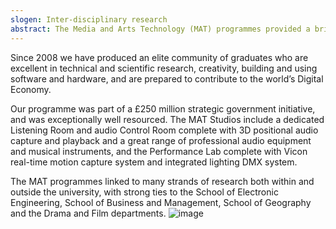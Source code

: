 ```yaml
---
slogen: Inter-disciplinary research
abstract: The Media and Arts Technology (MAT) programmes provided a bridge between academic research, digital technologies, and creative industries. We offered innovative inter-disciplinary programmes in the sciences and technologies that transform the creative sector, with a special focus on Sound, Music, Media, and Interaction.
---
```


Since 2008 we have produced an elite community of graduates who are excellent in technical and scientific research, creativity, building and using software and hardware, and are prepared to contribute to the world’s Digital Economy.

Our programme was part of a £250 million strategic government initiative, and was exceptionally well resourced. The MAT Studios include a dedicated Listening Room and audio Control Room complete with 3D positional audio capture and playback and a great range of professional audio equipment and musical instruments, and the Performance Lab complete with Vicon real-time motion capture system and integrated lighting DMX system.

The MAT programmes linked to many strands of research both within and outside the university, with strong ties to the School of Electronic Engineering, School of Business and Management, School of Geography and the Drama and Film departments. 
![image](https://github.com/QMUL-MAT/gatsby-mat/assets/22625248/228e3997-c769-4192-a85c-a7be25e5ac1a)
